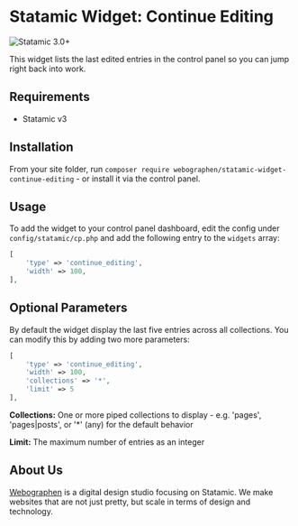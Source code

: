 # Statamic Widget: Continue Editing

![Statamic 3.0+](https://img.shields.io/badge/Statamic-3.0+-FF269E?style=for-the-badge&link=https://statamic.com)

This widget lists the last edited entries in the control panel so you can jump right back into work.

## Requirements

- Statamic v3

## Installation

From your site folder, run `composer require webographen/statamic-widget-continue-editing` - or install it via the control panel.

## Usage

To add the widget to  your control panel dashboard, edit the config under `config/statamic/cp.php` and add the following entry to the `widgets` array:

```php
[
    'type' => 'continue_editing',
    'width' => 100,
],

```

## Optional Parameters

By default the widget display the last five entries across all collections. You can modify this by adding two more parameters:

```php
[
    'type' => 'continue_editing',
    'width' => 100,
    'collections' => '*',
    'limit' => 5
],

```

**Collections:** One or more piped collections to display - e.g. 'pages', 'pages|posts', or '*' (any) for the default behavior

**Limit:** The maximum number of entries as an integer

## About Us

[Webographen](https://webographen.de/) is a digital design studio focusing on Statamic. We make websites that are not just pretty, but scale in terms of design and technology.